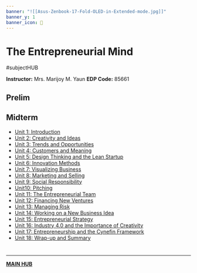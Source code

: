 ```yaml
---
banner: "![[Asus-Zenbook-17-Fold-OLED-in-Extended-mode.jpg]]"
banner_y: 1
banner_icon: 💸
---
```

# The Entrepreneurial Mind
#subjectHUB 

**Instructor:** Mrs. Marijoy M. Yaun
**EDP Code:** 85661

## Prelim

## Midterm
- [Unit 1: Introduction](Unit1-Introduction.md)
- [Unit 2: Creativity and Ideas](Unit2-CreativityandIdeas.md)
- [Unit 3: Trends and Opportunities](Unit3-TrendsandOpportunities.md)
- [Unit 4: Customers and Meaning](Unit4-CustomersandMeaning.md)
- [Unit 5: Design Thinking and the Lean Startup](Unit5-DesignThinkingandtheLeanStartup.md)
- [Unit 6: Innovation Methods](Unit6-InnovationMethods.md)
- [Unit 7: Visualizing Business](Unit7-VisualizingBusiness.md)
- [Unit 8: Marketing and Selling](Unit8-MarketingandSelling.md)
- [Unit 9: Social Responsibility](Unit9-SocialResponsibility.md)
- [Unit10: Pitching](Unit10-Pitching.md)
- [Unit 11: The Entrepreneurial Team](Unit11-TheEntrepreneurialTeam.md)
- [Unit 12: Financing New Ventures](Unit12-FinancingNewVentures.md)
- [Unit 13: Managing Risk](Unit13-ManagingRisk.md)
- [Unit 14: Working on a New Business Idea](Unit14-WorkingonaNewBusinessIdea.md)
- [Unit 15: Entrepreneurial Strategy](Unit15-EntrepreneurialStrategy.md)
- [Unit 16: Industry 4.0 and the Importance of Creativity](Unit16-Industry40andtheImportanceofCreativity.md)
- [Unit 17: Entrepreneurship and the Cynefin Framework](Unit17-EntrepreneurshipandtheCynefinFramework.md)
- [Unit 18: Wrap-up and Summary](Unit18-WrapupandSummary.md)

# 
---
**[MAIN HUB](MAINBSIT.md)**